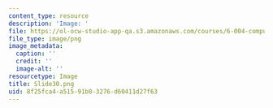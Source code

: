 ```yaml
---
content_type: resource
description: 'Image: '
file: https://ol-ocw-studio-app-qa.s3.amazonaws.com/courses/6-004-computation-structures-spring-2017/8f25fca4a51591b03276d60411d27f63_Slide30.png
file_type: image/png
image_metadata:
  caption: ''
  credit: ''
  image-alt: ''
resourcetype: Image
title: Slide30.png
uid: 8f25fca4-a515-91b0-3276-d60411d27f63
---
```

